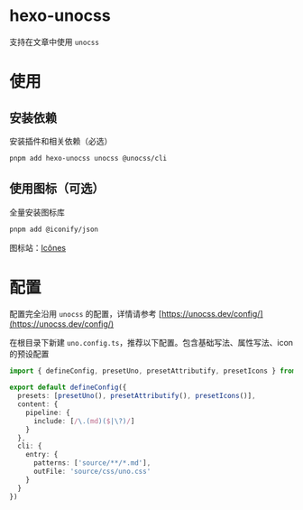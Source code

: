 # hexo-unocss

支持在文章中使用 `unocss`

# 使用

## 安装依赖

安装插件和相关依赖（必选）

```bash
pnpm add hexo-unocss unocss @unocss/cli
```

## 使用图标（可选）

全量安装图标库

```bash
pnpm add @iconify/json
```

图标站：[Icônes](https://icones.js.org/)

# 配置

配置完全沿用 `unocss` 的配置，详情请参考 [https://unocss.dev/config/](https://unocss.dev/config/)

在根目录下新建 `uno.config.ts`，推荐以下配置。包含基础写法、属性写法、icon 的预设配置

```typescript
import { defineConfig, presetUno, presetAttributify, presetIcons } from 'unocss'

export default defineConfig({
  presets: [presetUno(), presetAttributify(), presetIcons()],
  content: {
    pipeline: {
      include: [/\.(md)($|\?)/]
    }
  },
  cli: {
    entry: {
      patterns: ['source/**/*.md'],
      outFile: 'source/css/uno.css'
    }
  }
})
```
